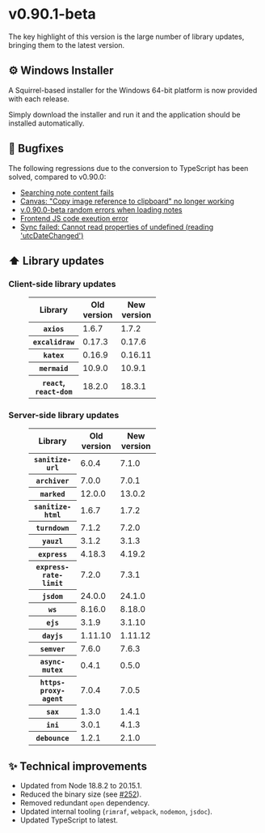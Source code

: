 # v0.90.1-beta
The key highlight of this version is the large number of library updates, bringing them to the latest version.

## ⚙️ Windows Installer

A Squirrel-based installer for the Windows 64-bit platform is now provided with each release.

Simply download the installer and run it and the application should be installed automatically.

## 🐞 Bugfixes

The following regressions due to the conversion to TypeScript has been solved, compared to v0.90.0:

*   [Searching note content fails](https://github.com/TriliumNext/Notes/issues/211)
*   [Canvas: "Copy image reference to clipboard" no longer working](https://github.com/TriliumNext/Notes/pull/227)
*   [v.0.90.0-beta random errors when loading notes](https://github.com/TriliumNext/Notes/issues/238)
*   [Frontend JS code exeution error](https://github.com/TriliumNext/Notes/issues/244)
*   [Sync failed: Cannot read properties of undefined (reading 'utcDateChanged')](https://github.com/TriliumNext/Notes/issues/210)

## ⬆️ Library updates

### Client-side library updates

<figure class="table" style="width:50%"><table><thead><tr><th>Library</th><th>Old version</th><th>New version</th></tr></thead><tbody><tr><th><code>axios</code></th><td>1.6.7</td><td>1.7.2</td></tr><tr><th><code>excalidraw</code></th><td>0.17.3</td><td>0.17.6</td></tr><tr><th><code>katex</code></th><td>0.16.9</td><td>0.16.11</td></tr><tr><th><code>mermaid</code></th><td>10.9.0</td><td>10.9.1</td></tr><tr><th><code>react</code>, <code>react-dom</code></th><td>18.2.0</td><td>18.3.1</td></tr></tbody></table></figure>

### Server-side library updates

<figure class="table" style="width:50%"><table><thead><tr><th>Library</th><th>Old version</th><th>New version</th></tr></thead><tbody><tr><th><code>sanitize-url</code></th><td>6.0.4</td><td>7.1.0</td></tr><tr><th><code>archiver</code></th><td>7.0.0</td><td>7.0.1</td></tr><tr><th><code>marked</code></th><td>12.0.0</td><td>13.0.2</td></tr><tr><th><code>sanitize-html</code></th><td>1.6.7</td><td>1.7.2</td></tr><tr><th><code>turndown</code></th><td>7.1.2</td><td>7.2.0</td></tr><tr><th><code>yauzl</code></th><td>3.1.2</td><td>3.1.3</td></tr><tr><th><code>express</code></th><td>4.18.3</td><td>4.19.2</td></tr><tr><th><code>express-rate-limit</code></th><td>7.2.0</td><td>7.3.1</td></tr><tr><th><code>jsdom</code></th><td>24.0.0</td><td>24.1.0</td></tr><tr><th><code>ws</code></th><td>8.16.0</td><td>8.18.0</td></tr><tr><th><code>ejs</code></th><td>3.1.9</td><td>3.1.10</td></tr><tr><th><code>dayjs</code></th><td>1.11.10</td><td>1.11.12</td></tr><tr><th><code>semver</code></th><td>7.6.0</td><td>7.6.3</td></tr><tr><th><code>async-mutex</code></th><td>0.4.1</td><td>0.5.0</td></tr><tr><th><code>https-proxy-agent</code></th><td>7.0.4</td><td>7.0.5</td></tr><tr><th><code>sax</code></th><td>1.3.0</td><td>1.4.1</td></tr><tr><th><code>ini</code></th><td>3.0.1</td><td>4.1.3</td></tr><tr><th><code>debounce</code></th><td>1.2.1</td><td>2.1.0</td></tr></tbody></table></figure>

## ✨ Technical improvements

*   Updated from Node 18.8.2 to 20.15.1.
*   Reduced the binary size (see [#252](https://github.com/TriliumNext/Notes/pull/252)).
*   Removed redundant `open` dependency.
*   Updated internal tooling (`rimraf`, `webpack`, `nodemon`, `jsdoc`).
*   Updated TypeScript to latest.